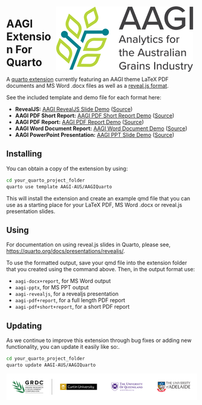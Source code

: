 <img src="docs/demos/assets/aagi-logo.svg" align="right" style="margin:10px" />

# AAGI Extension For Quarto

A [quarto extension](https://quarto.org/docs/extensions/) currently featuring an AAGI theme LaTeX PDF documents and MS Word .docx files as well as a [reveal.js format](https://quarto.org/docs/presentations/revealjs/).

See the included template and demo file for each format here:
- **RevealJS:** [AAGI RevealJS Slide Demo](demos/template-revealjs.qmd) ([Source](https://github.com/AAGI-AUS/AAGIQuarto/blob/main/docs/demos/template-revealjs.qmd))
- **AAGI PDF Short Report:** [AAGI PDF Short Report Demo](demos/template-pdf-short-report+short+report.pdf) ([Source](https://github.com/AAGI-AUS/AAGIQuarto/blob/main/docs/demos/template-pdf-report.qmd))
- **AAGI PDF Report:** [AAGI PDF Report Demo](demos/template-pdf-report+report.pdf) ([Source](https://github.com/AAGI-AUS/AAGIQuarto/blob/main/docs/demos/template-pdf-report.qmd))
- **AAGI Word Document Report:** [AAGI Word Document Demo](demos/template-docx-report.docx) ([Source](https://github.com/AAGI-AUS/AAGIQuarto/blob/main/docs/demos/template-docx-report.qmd))
- **AAGI PowerPoint Presentation:** [AAGI PPT Slide Demo](demos/template-pptx.pptx) ([Source](https://github.com/AAGI-AUS/AAGIQuarto/blob/main/docs/demos/template-pptx.qmd))

## Installing

You can obtain a copy of the extension by using:

```bash
cd your_quarto_project_folder
quarto use template AAGI-AUS/AAGIQuarto
```

This will install the extension and create an example qmd file that
you can use as a starting place for your LaTeX PDF, MS Word .docx or reveal.js presentation slides.

## Using

For documentation on using reveal.js slides in Quarto, please see,
<https://quarto.org/docs/presentations/revealjs/>.

To use the formatted output, save your qmd file into the extension folder that you created using the command above. Then, in the output format use:
- `aagi-docx+report`, for MS Word output
- `aagi-pptx`, for MS PPT output
- `aagi-revealjs`, for a revealjs presentation
- `aagi-pdf+report`, for a full length PDF report
- `aagi-pdf+short+report`, for a short PDF report

## Updating

As we continue to improve this extension through bug fixes or adding new functionality, you can update it easily like so:.

```bash
cd your_quarto_project_folder
quarto update AAGI-AUS/AAGIQuarto
```

![](docs/demos/assets/Partners.svg)